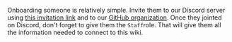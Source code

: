 Onboarding someone is relatively simple. Invite them to our Discord server using [this invitation link](https://discord.gg/x2w3y8axUF) and to our [GitHub organization](https://github.com/orgs/playsthetic/people). Once they jointed on Discord, don't forget to give them the `Staff`role. That will give them all the information needed to connect to this wiki.
